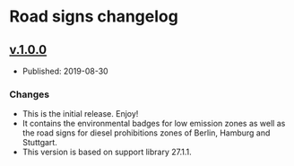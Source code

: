 # Road signs changelog

## [v.1.0.0](https://github.com/Umweltzone/roadsigns/releases/tag/v.1.0.0)

* Published: 2019-08-30

### Changes

* This is the initial release. Enjoy!
* It contains the environmental badges for low emission zones as well as
  the road signs for diesel prohibitions zones of Berlin, Hamburg and Stuttgart.
* This version is based on support library 27.1.1.
